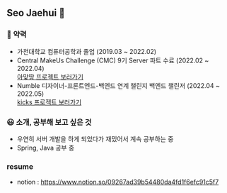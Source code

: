 ## Seo Jaehui 👋

### 📔 약력
* 가천대학교 컴퓨터공학과 졸업 (2019.03 ~ 2022.02)
* Central MakeUs Challenge (CMC) 9기 Server 파트 수료 (2022.02 ~ 2022.04)  
  [아맞땅 프로젝트 보러가기](https://github.com/Amattang/Amattang-Backend)
* Numble 디자이너-프론트엔드-백엔드 연계 챌린지 백엔드 챌린저 (2022.04 ~ 2022.05)  
  [kicks 프로젝트 보러가기](https://github.com/numbble/backend)

### 😃 소개, 공부해 보고 싶은 것
* 우연히 서버 개발을 하게 되었다가 재밌어서 계속 공부하는 중
* Spring, Java 공부 중

### resume
* notion : https://www.notion.so/09267ad39b54480da4fd1f6efc91c5f7

